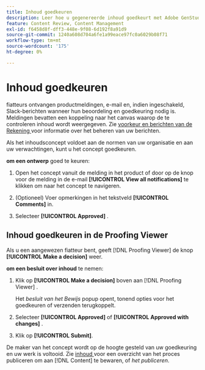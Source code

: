 ```yaml
---
title: Inhoud goedkeuren
description: Leer hoe u gegenereerde inhoud goedkeurt met Adobe GenStudio for Performance Marketing.
feature: Content Review, Content Management
exl-id: f6458d8f-dff3-448e-9f08-6d192f8a91d9
source-git-commit: 1240a608d704a6fe1a99eace97fc0a6029b08f71
workflow-type: tm+mt
source-wordcount: '175'
ht-degree: 0%

---
```


# Inhoud goedkeuren

fiatteurs ontvangen productmeldingen, e-mail en, indien ingeschakeld, Slack-berichten wanneer hun beoordeling en goedkeuring nodig is. Meldingen bevatten een koppeling naar het canvas waarop de te controleren inhoud wordt weergegeven. Zie [ voorkeur en berichten van de Rekening ](https://experienceleague.adobe.com/nl/docs/core-services/interface/features/account-preferences) voor informatie over het beheren van uw berichten.

Als het inhoudsconcept voldoet aan de normen van uw organisatie en aan uw verwachtingen, kunt u het concept goedkeuren.

**om een ontwerp** goed te keuren:

1. Open het concept vanuit de melding in het product of door op de knop voor de melding in de e-mail **[!UICONTROL View all notifications]** te klikken om naar het concept te navigeren.

1. (Optioneel) Voer opmerkingen in het tekstveld **[!UICONTROL Comments]** in.

1. Selecteer **[!UICONTROL Approved]** .

## Inhoud goedkeuren in de Proofing Viewer

Als u een aangewezen fiatteur bent, geeft [!DNL Proofing Viewer] de knop **[!UICONTROL Make a decision]** weer.

**om een besluit over inhoud** te nemen:

1. Klik op **[!UICONTROL Make a decision]** boven aan [!DNL Proofing Viewer] .

   Het _besluit van het Bewijs_ popup opent, tonend opties voor het goedkeuren of verzenden terugkoppelt.

1. Selecteer **[!UICONTROL Approved]** of **[!UICONTROL Approved with changes]** .

1. Klik op **[!UICONTROL Submit]**.

De maker van het concept wordt op de hoogte gesteld van uw goedkeuring en uw werk is voltooid. Zie [ inhoud ](/help/user-guide/approvals/publish-content.md) voor een overzicht van het proces publiceren om aan [!DNL Content] te bewaren, of _het publiceren_.
